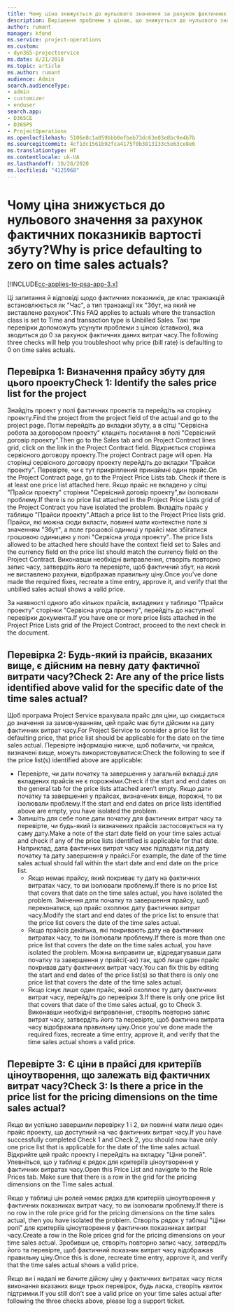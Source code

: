 ```yaml
---
title: Чому ціна знижується до нульового значення за рахунок фактичних показників вартості збуту?
description: Вирішення проблеми з ціною, що знижується до нульового значення за рахунок фактичних показників вартості збуту.
author: rumant
manager: kfend
ms.service: project-operations
ms.custom:
- dyn365-projectservice
ms.date: 8/21/2018
ms.topic: article
ms.author: rumant
audience: Admin
search.audienceType:
- admin
- customizer
- enduser
search.app:
- D365CE
- D365PS
- ProjectOperations
ms.openlocfilehash: 5106e8c1a059bbb0efbeb73dc63e03e8bc9e4b7b
ms.sourcegitcommit: 4cf1dc1561b92fca4175f0b3813133c5e63ce8e6
ms.translationtype: HT
ms.contentlocale: uk-UA
ms.lasthandoff: 10/28/2020
ms.locfileid: "4125968"
---
```

# <a name="why-is-price-defaulting-to-zero-on-time-sales-actuals"></a><span data-ttu-id="0ad2c-103">Чому ціна знижується до нульового значення за рахунок фактичних показників вартості збуту?</span><span class="sxs-lookup"><span data-stu-id="0ad2c-103">Why is price defaulting to zero on time sales actuals?</span></span>

[!INCLUDE[cc-applies-to-psa-app-3.x](../includes/cc-applies-to-psa-app-3x.md)]

<span data-ttu-id="0ad2c-104">Ці запитання й відповіді щодо фактичних показників, де клас транзакцій встановлюється як "Час", а тип транзакції як "Збут, на який не виставлено рахунок".</span><span class="sxs-lookup"><span data-stu-id="0ad2c-104">This FAQ applies to actuals where the transaction class is set to Time and transaction type is Unbilled Sales.</span></span> <span data-ttu-id="0ad2c-105">Такі три перевірки допоможуть усунути проблеми з ціною (ставкою), яка зводиться до 0 за рахунок фактичних даних витрат часу.</span><span class="sxs-lookup"><span data-stu-id="0ad2c-105">The following three checks will help you troubleshoot why price (bill rate) is defaulting to 0 on time sales actuals.</span></span>

## <a name="check-1-identify-the-sales-price-list-for-the-project"></a><span data-ttu-id="0ad2c-106">Перевірка 1: Визначення прайсу збуту для цього проекту</span><span class="sxs-lookup"><span data-stu-id="0ad2c-106">Check 1: Identify the sales price list for the project</span></span>

<span data-ttu-id="0ad2c-107">Знайдіть проект у полі фактичних проектів та перейдіть на сторінку проекту.</span><span class="sxs-lookup"><span data-stu-id="0ad2c-107">Find the project from the project field of the actual and go to the project page.</span></span> <span data-ttu-id="0ad2c-108">Потім перейдіть до вкладки збуту, а в сітці "Сервісна робота за договором проекту" клацніть посилання в полі "Сервісний договір проекту".</span><span class="sxs-lookup"><span data-stu-id="0ad2c-108">Then go to the Sales tab and on Project Contract lines grid, click on the link in the Project Contract field.</span></span> <span data-ttu-id="0ad2c-109">Відкриється сторінка сервісного договору проекту.</span><span class="sxs-lookup"><span data-stu-id="0ad2c-109">The project Contract page will open.</span></span> <span data-ttu-id="0ad2c-110">На сторінці сервісного договору проекту перейдіть до вкладки "Прайси проекту". Перевірте, чи є тут прикріплений принаймні один прайс.</span><span class="sxs-lookup"><span data-stu-id="0ad2c-110">On the Project Contract page, go to the Project Price Lists tab. Check if there is at least one price list attached here.</span></span> <span data-ttu-id="0ad2c-111">Якщо прайс не вкладено у сітці "Прайси проекту" сторінки "Сервісний договір проекту",ви ізолювали проблему.</span><span class="sxs-lookup"><span data-stu-id="0ad2c-111">If there is no price list attached in the Project Price Lists grid of the Project Contract you have isolated the problem.</span></span> <span data-ttu-id="0ad2c-112">Вкладіть прайс у таблицю "Прайси проекту".</span><span class="sxs-lookup"><span data-stu-id="0ad2c-112">Attach a price list to the Project Price lists grid.</span></span> <span data-ttu-id="0ad2c-113">Прайси, які можна сюди вкласти, повинні мати контекстне поле зі значенням "Збут", а поле грошової одиниці у прайсі має збігатися грошовою одиницею у полі "Сервісна угода проекту"..</span><span class="sxs-lookup"><span data-stu-id="0ad2c-113">The price lists allowed to be attached here should have the context field set to Sales and the currency field on the price list should match the currency field on the Project Contract.</span></span> <span data-ttu-id="0ad2c-114">Виконавши необхідні виправлення, створіть повторно запис часу, затвердіть його та перевірте, щоб фактичний збут, на який не виставлено рахунки, відображав правильну ціну.</span><span class="sxs-lookup"><span data-stu-id="0ad2c-114">Once you’ve done made the required fixes, recreate a time entry, approve it, and verify that the unbilled sales actual shows a valid price.</span></span> 

<span data-ttu-id="0ad2c-115">За наявності одного або кількох прайсів, вкладених у таблицю "Прайси проекту" сторінки "Сервісна угода проекту", перейдіть до наступної перевірки документа.</span><span class="sxs-lookup"><span data-stu-id="0ad2c-115">If you have one or more price lists attached in the Project Price Lists grid of the Project Contract, proceed to the next check in the document.</span></span>

## <a name="check-2-are-any-of-the-price-lists-identified-above-valid-for-the-specific-date-of-the-time-sales-actual"></a><span data-ttu-id="0ad2c-116">Перевірка 2: Будь-який із прайсів, вказаних вище, є дійсним на певну дату фактичної витрати часу?</span><span class="sxs-lookup"><span data-stu-id="0ad2c-116">Check 2: Are any of the price lists identified above valid for the specific date of the time sales actual?</span></span>

<span data-ttu-id="0ad2c-117">Щоб програма Project Service врахувала прайс для ціни, що скидається до значення за замовчуванням, цей прайс має бути дійсним на дату фактичних витрат часу.</span><span class="sxs-lookup"><span data-stu-id="0ad2c-117">For Project Service to consider a price list for defaulting price, that price list should be applicable for the date on the time sales actual.</span></span> <span data-ttu-id="0ad2c-118">Перевірте інформацію нижче, щоб побачити, чи прайси, визначені вище, можуть використовуватися:</span><span class="sxs-lookup"><span data-stu-id="0ad2c-118">Check the following to see if the price list(s) identified above are applicable:</span></span>
- <span data-ttu-id="0ad2c-119">Перевірте, чи дати початку та завершення у загальній вкладці для вкладених прайсів не є порожніми.</span><span class="sxs-lookup"><span data-stu-id="0ad2c-119">Check if the start and end dates on the general tab for the price lists attached aren’t empty.</span></span> <span data-ttu-id="0ad2c-120">Якщо дати початку та завершення у прайсах, визначених вище, порожні, то ви ізолювали проблему.</span><span class="sxs-lookup"><span data-stu-id="0ad2c-120">If the start and end dates on price lists identified above are empty, you have isolated the problem.</span></span> 
- <span data-ttu-id="0ad2c-121">Запишіть для себе поле дати початку для фактичних витрат часу та перевірте, чи будь-який із визначених прайсів застосовується на ту саму дату.</span><span class="sxs-lookup"><span data-stu-id="0ad2c-121">Make a note of the start date field on your time sales actual and check if any of the price lists identified is applicable for that date.</span></span> <span data-ttu-id="0ad2c-122">Наприклад, дата фактичних витрат часу має підпадати під дату початку та дату завершення у прайсі.</span><span class="sxs-lookup"><span data-stu-id="0ad2c-122">For example, the date of the time sales actual should fall within the start date and end date on the price list.</span></span> 
    - <span data-ttu-id="0ad2c-123">Якщо немає прайсу, який покриває ту дату на фактичних витратах часу, то ви ізолювали проблему.</span><span class="sxs-lookup"><span data-stu-id="0ad2c-123">If there is no price list that covers that date on the time sales actual, you have isolated the problem.</span></span> <span data-ttu-id="0ad2c-124">Змінення дати початку та завершення прайсу, щоб переконатися, що прайс охоплює дату фактичних витрат часу.</span><span class="sxs-lookup"><span data-stu-id="0ad2c-124">Modify the start and end dates of the price list to ensure that the price list covers the date of the time sales actual.</span></span> 
    - <span data-ttu-id="0ad2c-125">Якщо прайсів декілька, які покривають дату на фактичних витратах часу, то ви ізолювали проблему.</span><span class="sxs-lookup"><span data-stu-id="0ad2c-125">If there is more than one price list that covers the date on the time sales actual, you have isolated the problem.</span></span> <span data-ttu-id="0ad2c-126">Можна виправити це, відредагувавши дати початку та завершення у прайсі(-ах) так, щоб лише один прайс покривав дату фактичних витрат часу.</span><span class="sxs-lookup"><span data-stu-id="0ad2c-126">You can fix this by editing the start and end dates of the price list(s) so that there is only one price list that covers the date of the time sales actual.</span></span> 
    - <span data-ttu-id="0ad2c-127">Якщо існує лише один прайс, який охоплює ту дату фактичних витрат часу, перейдіть до перевірки 3.</span><span class="sxs-lookup"><span data-stu-id="0ad2c-127">If there is only one price list that covers that date of the time sales actual, go to Check 3.</span></span>
<span data-ttu-id="0ad2c-128">Виконавши необхідні виправлення, створіть повторно запис витрат часу, затвердіть його та перевірте, щоб фактична витрата часу відображала правильну ціну.</span><span class="sxs-lookup"><span data-stu-id="0ad2c-128">Once you’ve done made the required fixes, recreate a time entry, approve it, and verify that the time sales actual shows a valid price.</span></span>

## <a name="check-3-is-there-a-price-in-the-price-list-for-the-pricing-dimensions-on-the-time-sales-actual"></a><span data-ttu-id="0ad2c-129">Перевірте 3: Є ціни в прайсі для критеріїв ціноутворення, що залежать від фактичних витрат часу?</span><span class="sxs-lookup"><span data-stu-id="0ad2c-129">Check 3: Is there a price in the price list for the pricing dimensions on the time sales actual?</span></span>

<span data-ttu-id="0ad2c-130">Якщо ви успішно завершили перевірку 1 і 2, ви повинні мати лише один прайс проекту, що доступний на час фактичних витрат часу.</span><span class="sxs-lookup"><span data-stu-id="0ad2c-130">If you have successfully completed Check 1 and Check 2, you should now have only one price list that is applicable for the date of the time sales actual.</span></span> <span data-ttu-id="0ad2c-131">Відкрийте цей прайс проекту і перейдіть на вкладку "Ціни ролей". Упевніться, що у таблиці є рядок для критеріїв ціноутворення у фактичних витратах часу.</span><span class="sxs-lookup"><span data-stu-id="0ad2c-131">Open this Price List and navigate to the Role Prices tab. Make sure that there is a row in the grid for the pricing dimensions on the Time sales actual.</span></span>

<span data-ttu-id="0ad2c-132">Якщо у таблиці цін ролей немає рядка для критеріїв ціноутворення у фактичних показниках витрат часу, то ви ізолювали проблему.</span><span class="sxs-lookup"><span data-stu-id="0ad2c-132">If there is no row in the role price grid for the pricing dimensions on the time sales actual, then you have isolated the problem.</span></span> <span data-ttu-id="0ad2c-133">Створіть рядок у таблиці "Ціни ролі" для критеріїв ціноутворення у фактичних показниках витрат часу.</span><span class="sxs-lookup"><span data-stu-id="0ad2c-133">Create a row in the Role prices grid for the pricing dimensions on your time sales actual.</span></span> <span data-ttu-id="0ad2c-134">Зробивши це, створіть повторно запис часу, затвердіть його та перевірте, щоб фактичний показник витрат часу відображав правильну ціну.</span><span class="sxs-lookup"><span data-stu-id="0ad2c-134">Once this is done, recreate time entry, approve it, and verify that the time sales actual shows a valid price.</span></span>

<span data-ttu-id="0ad2c-135">Якщо ви і надалі не бачите дійсну ціну у фактичних витратах часу після виконання вказаних вище трьох перевірок, будь ласка, створіть квиток підтримки.</span><span class="sxs-lookup"><span data-stu-id="0ad2c-135">If you still don't see a valid price on your time sales actual after following the three checks above, please log a support ticket.</span></span> 

